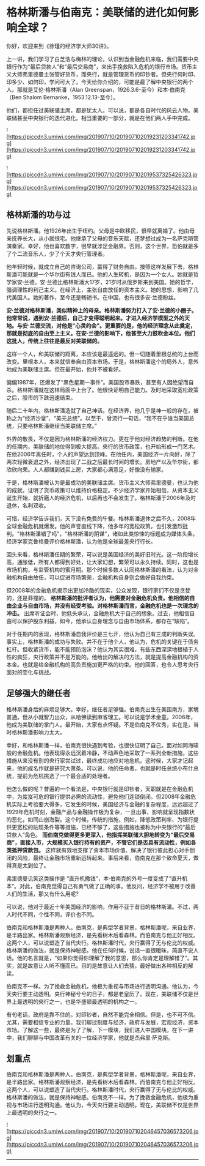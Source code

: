 # 格林斯潘与伯南克：美联储的进化如何影响全球？

你好，欢迎来到《徐瑾的经济学大师30讲》。

上一讲，我们学习了白芝浩与梅林的理论，认识到当金融危机来临，我们需要中央银行作为“最后贷款人”和“最后交易商”，来出手挽救陷入危机的银行市场。货币主义大师弗里德曼主张管好货币，而央行，就是管理货币的印钞者。但央行何时印、印多少、如何印，学问可大了。今天给你介绍的，可能是最了解中央银行的两个人。那就是艾伦·格林斯潘（Alan Greenspan，1926.3.6-至今）和本·伯南克（Ben Shalom Bernanke，1953.12.13-至今）。

他们，都担任过美联储主席，都是犹太人。可以说，都是各自时代的风云人物。美联储甚至中央银行的迭代进化。相当重要的一部分，就是在他们两人手中完成。

![https://piccdn3.umiwi.com/img/201907/10/201907102019231203341742.jpg](https://piccdn3.umiwi.com/img/201907/10/201907102019231203341742.jpg)

![https://piccdn3.umiwi.com/img/201907/10/201907102019537325426323.jpg](https://piccdn3.umiwi.com/img/201907/10/201907102019537325426323.jpg)

## 格林斯潘的功与过

先说格林斯潘。他1926年出生于纽约。父母是中欧移民，很早就离婚了。他由母亲抚养长大，从小就很宅。他继承了父母的音乐天赋，还梦想过成为一名萨克斯管演奏家。幸好，他也喜欢数字，很早就涉足金融界。否则，这个世界，恐怕就是多了个二流音乐人，少了个天才央行管理者。

他年轻时候，就成立自己的咨询公司，赢得了财务自由。按照这样发展下去，格林斯潘可能就是一个华尔街有钱人而已。他的人生转机，是因为一个女人。她就是哲学家安·兰德。安·兰德比格林斯潘大17岁，21岁时从俄罗斯来到美国。她的哲学，强调理性的利己主义。在经济上，主张自由放任的资本主义。她的思想，影响了几代美国人。她的著作，至今还是畅销书。在中国，也有很多安·兰德粉丝。

 **安·兰德对格林斯潘，类似精神上的母亲。格林斯潘努力打入了安·兰德的小圈子。他常常说，遇到安·兰德后，自己才变得聪明起来。才进入经济学模型之外的天地。与安·兰德交流，对他是"心灵约会"。更重要的是，他的经济理念从此奠定，那就是彻底的自由至上主义。在安·兰德的影响下，他甚至大力鼓吹金本位。他们这批人，传统上往往是最反对美联储的。**

这样一个人，和美联储的距离，本应该是最遥远的。但一切随着里根总统的上台而改变。里根本人，本来就信奉自由资本市场。于是，格林斯潘这个的局外人，意外地成为美联储主席。但在最开始，他并不被看好。

偏偏1987年，还爆发了“黑色星期一事件”。美国股市暴跌，甚至有人因绝望而自杀。格林斯潘就在这样局面中上台了。他很快证明自己能力。及时地采取宽松政策之后，股市的下跌迅速结束。

随后二十年内，格林斯潘造就了自己神话。在经济界，他几乎是神一般的存在，被称之为“经济沙皇”、“美元总统”。以至于，曾流行一句话，“我不在乎谁当美国总统，只要格林斯潘继续当美联储主席。”

外界的敬畏，不仅是因为格林斯潘的经济权力。更在于他对经济趋势的判断。在他的任期内，美联储的地位得到极大提高。央行的货币政策，也开始形成一门艺术。在他2006年离任时，个人的声望达到顶峰。在他任内，美国经济一片向好，除了两次轻微衰退之外，经济出现了二战之后最长时间的增长。房地产以及华尔街，都欣欣向荣。人人都赚到钱买上房，大家都心满意足，好像没有输家。

于是，格林斯潘被认为是最成功的美联储主席。货币主义大师弗里德曼，也认为他的成就，证明了货币政策可以维持价格稳定。不少经济学家开始相信，从资本主义诞生开始，就折磨人的经济危机，以后再也不会发生了。格林斯潘于2006年及时退休，名利双收。

可惜，经济学告诉我们，天下没有免费的午餐。格林斯潘退休之后不久，2008年全球金融危机就爆发。他的声誉直线下降，他多年的宽松政策，也引发激烈批判。"格林斯潘错了吗"，"格林斯潘的阴谋"，诸如此类惊悚的标题成为媒体头条。经济学家克鲁格曼评价格林斯潘，认为他是全球最差央行行长。

回头来看，格林斯潘任期的繁荣，可以说是美国经济的美好旧时光。这一阶段增长高，通胀低，所有人都得到好处，让大家幻想，繁荣可以永久持续。同时，这也是市场机构，与监管机构的蜜月期。那个时候多数人认同格林斯潘的看法，认为对金融机构自由放任，可以促进市场繁荣，金融机构自身则会做好自我约束。

但2008年的金融危机揭示出更加冷酷的现实，公众发现，银行家们不仅是贪婪的，还是莽撞的。 **格林斯潘的批评者认为，他需要对金融危机负责。他相信的自由企业与自由市场，并没有经受考验。对格林斯潘而言，金融危机也是一次理念的冲击。** 出席听证会时，他低头承认，金融危机大于自己的想象。过去，他相信自由可以保护股东利益，如今，他承认自身理念与自由市场体系，都存在“缺陷”。

对于任期内的表现，格林斯潘自我评价是三七开，他认为自己有三成的判断失误。事实上，格林斯潘的成功与失败。并不在于他个人，他认为，危机的关键在于债务杠杆。但收紧货币，能不能预防泡沫？他认为其实很难，有些东西深深地根植于人性的疯狂，央行政策并不是万能的。他给出的解决的方法，就是提高金融机构的资本金。也就是给金融机构的高负责施加更严格的约束。他的回答，也令人思考央行面对的变化与挑战。

## 足够强大的继任者

格林斯潘身后的麻烦足够大。幸好，继任者足够强。伯南克出生在美国南方，家境普通。但从小就智力出众，从哈佛读到麻省理工。可以说是学术金童。2006年，他成为美联储的掌门人。最开始，大家有点怀疑。不是伯南克不优秀，实在是，当时格林斯潘影响力太大。

幸好，和格林斯潘一样，伯南克很快遇到考验，也很快证明了自己。面对如同海啸般的金融危机。他表现得永远沉着冷静，不动声色地采取了一系列全新措施，这些措施从来没有别的央行家尝试过，最终成功地应对地危机。这时候，大家才记起来，他的成名作就是研究大萧条。可以说，他的任命者，也就是时任总统小布什总统，提前为危机挑选了一个最合适的处理者。

他怎么做的呢？普遍的一个看法是，中央银行就是印钞者，天职就是在金融危机中，为岌岌可危的银行提供必需的流动性，避免他们连锁倒闭。但2008年金融危机实际上考验要大得多，它发生的时候，美国经济与金融的复杂程度，远远超过了1929年危机时刻，金融产品与金融操作极为复杂，一旦出事，影响就呈现指数状的恶化，如同山崩海裂。这个时候，传统的措施，例如，降低政策利率、为银行提供更宽松的贴现条件等等措施，已经不够了，这些措施也被称为中央银行的“最后贷款人”角色。 **而伯南克做得更多更深入，他指挥美联储大胆地转变为“最后交易商”，直接入市，大规模买入银行持有的资产，不管它们是否具有流动性，例如各类抵押贷款包。** 这样就有效地支撑了资本市场价值、解决了银行彼此担心对手倒闭的风险，最终让金融市场重新运转起来。事后来看，伯南克在那个致命夏天，做得真是太到位了。

弗里德曼讥笑这类操作是 “直升机撒钱”，本·伯南克的外号一度变成了“直升机本”。对此，伯南克觉得自己有勇气做了正确的事。他反问，经济学不被用于改善人们的生活，那又有什么用呢?

可以说，他对于最近十年美国经济的影响，作用不亚于昔日的格林斯潘。不过，两人时代不同，个性不同，评价也不同。

伯南克和格林斯潘是两种人。伯南克，是典型学者背景，格林斯潘呢，来自业界，是半路出家。格林斯潘观察经济，是先看树木后看森林。而伯南克与他正好相反。这两个人，可以说塑造了当代央行。格林斯潘时代，央行赢得了无与伦比的权威。格林斯潘的做法，就是保持神秘感。他在任何时候，说话一直很暧昧，简直不说人话。他的名言就是，“如果你觉得你理解了我的意思，那么你肯定是理解错了”。其实，就是故意让人听不懂而已。目的是故意让人们去猜，最好做出各种相反的解读。

伯南克不一样。为了挽救金融危机，他极为重视与市场进行透明沟通。他认为，今天央行要主动透明。央行神秘兮兮的日子，都是老皇历了。现在，美联储不仅是世界上最透明的央行之一，也是华盛顿最透明的机构之一。

有句老话，政府是靠不住的。对印钞者，自然不能完全相信。但是，也不可不信。尤其，需要相信专业的力量。我们聊过制度与经济，政府与发展，宏观经济，资本市场。了解这一些，最终是为了了解，下一模块，我们进入中国模块。在下一讲中，我们聊聊与中国改革有关的一位经济学家，他就是杰弗里·萨克斯。

## 划重点

伯南克和格林斯潘是两种人。伯南克，是典型学者背景，格林斯潘呢，来自业界，是半路出家。格林斯潘观察经济，是先看树木后看森林。而伯南克与他正好相反。这两个人，可以说塑造了当代央行。格林斯潘时代，央行赢得了无与伦比的权威。格林斯潘的做法，就是保持神秘感。伯南克不一样。为了挽救金融危机，他极为重视与市场进行透明沟通。他认为，今天央行要主动透明。现在，美联储不仅是世界上最透明的央行之一。

![https://piccdn3.umiwi.com/img/201907/10/201907102046457036573206.jpg](https://piccdn3.umiwi.com/img/201907/10/201907102046457036573206.jpg)

---
